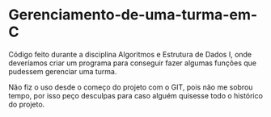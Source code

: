 # Gerenciamento-de-uma-turma-em-C
Código feito durante a disciplina Algoritmos e Estrutura de Dados I, 
onde deveríamos criar um programa para conseguir fazer algumas funções que pudessem gerenciar uma turma. 

Não fiz o uso desde o começo do projeto com o GIT, pois não me sobrou tempo,
por isso peço desculpas para caso alguém quisesse todo o histórico do projeto.
